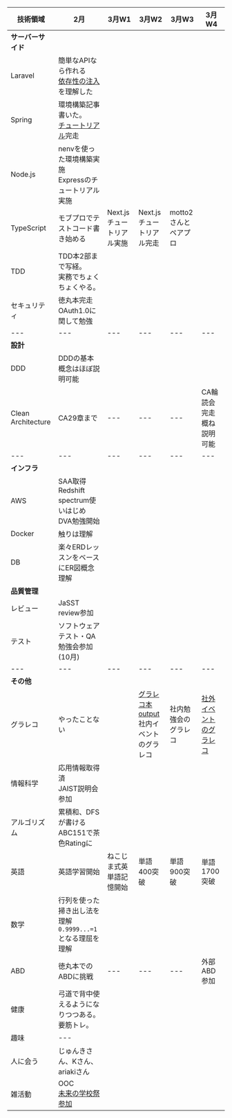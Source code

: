 |技術領域|2月|3月W1|3月W2|3月W3|3月W4
|---|---|---|---|---|---|
|**サーバーサイド**|
|Laravel|簡単なAPIなら作れる<br>[依存性の注入](https://kore1server.com/333/Laravel%E3%80%81%E3%82%B3%E3%83%B3%E3%83%86%E3%83%8A%E3%81%AB%E3%82%88%E3%82%8B%E4%BE%9D%E5%AD%98%E8%A7%A3%E6%B1%BA%E3%81%A8%E3%81%AF)を理解した|
|Spring|環境構築記事書いた。<br>[チュートリアル](https://spring.io/guides/gs/batch-processing/)完走|
|Node.js|nenvを使った環境構築実施<br>Expressのチュートリアル実施|
|TypeScript|モブプロでテストコード書き始める|Next.jsチュートリアル実施|Next.jsチュートリアル完走|motto2さんとペアプロ|
|TDD|TDD本2部まで写経。<br>実務でちょくちょくやる。||
|セキュリティ|徳丸本完走<br>OAuth1.0に関して勉強|
|---|---|---|---|---|---|
|**設計**|
|DDD|DDDの基本概念はほぼ説明可能|
|Clean Architecture|CA29章まで|---|---|---|CA輪読会完走<br>概ね説明可能|
|---|---|---|---|---|---|
|**インフラ**|
|AWS|SAA取得<br>Redshift spectrum使いはじめ<br>DVA勉強開始|
|Docker|触りは理解||
|DB|楽々ERDレッスンをベースにER図概念理解|
|**品質管理**|
|レビュー|JaSST review参加||
|テスト|ソフトウェアテスト・QA勉強会参加(10月)||
|---|---|---|---|---|---|
|**その他**|
|グラレコ|やったことない||[グラレコ本output](https://note.com/anchor_cable/n/ndf9b37985f0a)<br>社内イベントのグラレコ|社内勉強会のグラレコ|[社外イベントのグラレコ](https://note.com/anchor_cable/n/n39a8057140b8)|
|情報科学|応用情報取得済<br>JAIST説明会参加|
|アルゴリズム|累積和、DFSが書ける<br>ABC151で茶色Ratingに|
|英語|英語学習開始|ねこじま式英単語記憶開始|単語400突破|単語900突破|単語1700突破|
|数学|行列を使った掃き出し法を理解<br>`0.9999...=1`となる理屈を理解|
|ABD|徳丸本でのABDに挑戦|---|---|---|外部ABD参加|
|健康|弓道で背中使えるようになりつつある。<br>要筋トレ。|
|趣味|---|
|人に会う|じゅんきさん、Kさん、ariakiさん|
|雑活動|OOC<br>[未来の学校祭参加](https://note.com/anchor_cable/n/n8575c1981136)|
